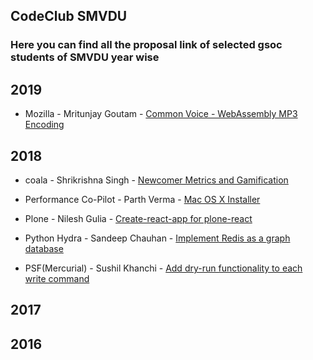## CodeClub SMVDU

### Here you can find all the proposal link of selected gsoc students of SMVDU year wise

## 2019

- Mozilla - Mritunjay Goutam - [Common Voice - WebAssembly MP3 Encoding](https://github.com/CodeClubSMVDU/gsoc-proposals/blob/master/GSOC-mozilla-CVW.pdf)

## 2018

- coala - Shrikrishna Singh - [Newcomer Metrics and Gamification](https://docs.google.com/document/d/13XtTEC5VYwLnuHnRiAU1YcZ9CHOhSYD0qJ4VnPPp4_c/edit)

- Performance Co-Pilot - Parth Verma - [Mac OS X Installer](https://docs.google.com/document/d/1KBHJZRmh2l96_6eF85wblcJ7fqv9c7DEvxYzyWxxxRI/edit?usp=sharing)

- Plone - Nilesh Gulia - [Create-react-app for plone-react](https://docs.google.com/document/d/1XUJKc37KisiAA-NMVbSrTMOiqf1RFlpIzF-v94O6XcM/edit)

- Python Hydra - Sandeep Chauhan - [Implement Redis as a graph database](https://docs.google.com/document/d/10-Bjl-HUjqkL4qdi5Y7lCJnMTyJXSnmMKCg7a9WnM2s/edit?usp=sharing)
- PSF(Mercurial) - Sushil Khanchi - [Add dry-run functionality to each write command](https://docs.google.com/document/d/1qIVk9Y42WHjiD5H2DdM4kwHp7_YVZlNjVzjRXhe7aH8/edit?usp=sharing)
## 2017

## 2016

